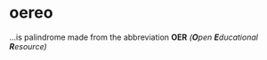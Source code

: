 # oereo

...is palindrome made from the abbreviation **OER** _(**O**pen **E**ducational **R**esource)_

